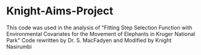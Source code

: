 # Knight-Aims-Project
This code was used in the analysis of "Fitting Step Selection Function with Environmental Covariates for the Movement of Elephants in Kruger National Park"
Code rewritten by Dr. S. MacFadyen and Modified by Knight Nasirumbi
